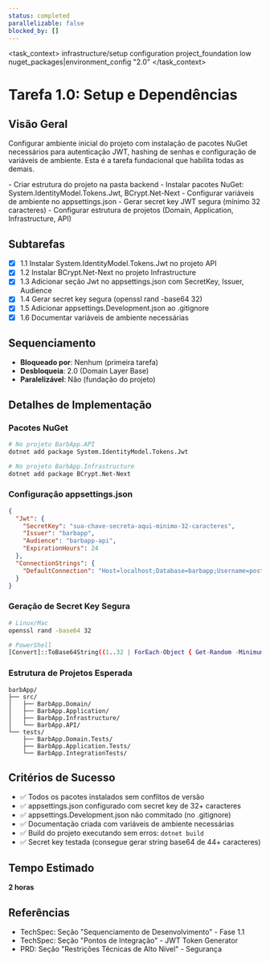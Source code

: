 ```yaml
---
status: completed
parallelizable: false
blocked_by: []
---
```


<task_context>
<domain>infrastructure/setup</domain>
<type>configuration</type>
<scope>project_foundation</scope>
<complexity>low</complexity>
<dependencies>nuget_packages|environment_config</dependencies>
<unblocks>"2.0"</unblocks>
</task_context>

# Tarefa 1.0: Setup e Dependências

## Visão Geral

Configurar ambiente inicial do projeto com instalação de pacotes NuGet necessários para autenticação JWT, hashing de senhas e configuração de variáveis de ambiente. Esta é a tarefa fundacional que habilita todas as demais.

<requirements>
- Criar estrutura do projeto na pasta backend
- Instalar pacotes NuGet: System.IdentityModel.Tokens.Jwt, BCrypt.Net-Next
- Configurar variáveis de ambiente no appsettings.json
- Gerar secret key JWT segura (mínimo 32 caracteres)
- Configurar estrutura de projetos (Domain, Application, Infrastructure, API)
</requirements>

## Subtarefas

- [x] 1.1 Instalar System.IdentityModel.Tokens.Jwt no projeto API
- [x] 1.2 Instalar BCrypt.Net-Next no projeto Infrastructure
- [x] 1.3 Adicionar seção Jwt no appsettings.json com SecretKey, Issuer, Audience
- [x] 1.4 Gerar secret key segura (openssl rand -base64 32)
- [x] 1.5 Adicionar appsettings.Development.json ao .gitignore
- [x] 1.6 Documentar variáveis de ambiente necessárias

## Sequenciamento

- **Bloqueado por**: Nenhum (primeira tarefa)
- **Desbloqueia**: 2.0 (Domain Layer Base)
- **Paralelizável**: Não (fundação do projeto)

## Detalhes de Implementação

### Pacotes NuGet

```bash
# No projeto BarbApp.API
dotnet add package System.IdentityModel.Tokens.Jwt

# No projeto BarbApp.Infrastructure
dotnet add package BCrypt.Net-Next
```

### Configuração appsettings.json

```json
{
  "Jwt": {
    "SecretKey": "sua-chave-secreta-aqui-minimo-32-caracteres",
    "Issuer": "barbapp",
    "Audience": "barbapp-api",
    "ExpirationHours": 24
  },
  "ConnectionStrings": {
    "DefaultConnection": "Host=localhost;Database=barbapp;Username=postgres;Password=postgres"
  }
}
```

### Geração de Secret Key Segura

```bash
# Linux/Mac
openssl rand -base64 32

# PowerShell
[Convert]::ToBase64String((1..32 | ForEach-Object { Get-Random -Minimum 0 -Maximum 256 }))
```

### Estrutura de Projetos Esperada

```
barbApp/
├── src/
│   ├── BarbApp.Domain/
│   ├── BarbApp.Application/
│   ├── BarbApp.Infrastructure/
│   └── BarbApp.API/
└── tests/
    ├── BarbApp.Domain.Tests/
    ├── BarbApp.Application.Tests/
    └── BarbApp.IntegrationTests/
```

## Critérios de Sucesso

- ✅ Todos os pacotes instalados sem conflitos de versão
- ✅ appsettings.json configurado com secret key de 32+ caracteres
- ✅ appsettings.Development.json não commitado (no .gitignore)
- ✅ Documentação criada com variáveis de ambiente necessárias
- ✅ Build do projeto executando sem erros: `dotnet build`
- ✅ Secret key testada (consegue gerar string base64 de 44+ caracteres)

## Tempo Estimado

**2 horas**

## Referências

- TechSpec: Seção "Sequenciamento de Desenvolvimento" - Fase 1.1
- TechSpec: Seção "Pontos de Integração" - JWT Token Generator
- PRD: Seção "Restrições Técnicas de Alto Nível" - Segurança

